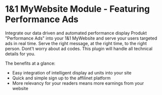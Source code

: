 # 1&1 MyWebsite Module - Featuring Performance Ads

Integrate our data driven and automated performance display Produkt "Performance Ads" into your 1&1 MyWebsite and serve your users targeted ads in real time. Serve the right message, at the right time, to the right person. Dont't worry about ad codes. This plugin will handle all technical details for you.

The benefits at a glance:
* Easy integration of intelligent display ad units into your site
* Quick and simple sign up to the affilinet platform
* More relevancy for your readers means more earnings from your website
